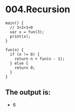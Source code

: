 # 004.Recursion

```
main() {
  // 3+2+1+0
  var x = fun(3);
  print(x);
}

fun(n) {
  if (n != 0) {
    return n + fun(n - 1);
  } else {
    return 0;
  }
}
```

## The output is:

* 6
